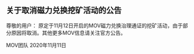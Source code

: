 ## 关于取消磁力兑换挖矿活动的公告


尊敬的用户：
原定于11月12日开启的MOV磁力兑换治理通证的挖矿活动，由于部分原因将取消。其他更多MOV信息请关注官方公告。

MOV团队
2020年11月11日

